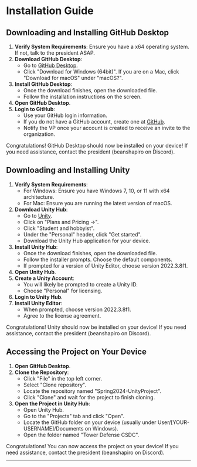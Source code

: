 # Installation Guide

## Downloading and Installing GitHub Desktop

1. **Verify System Requirements**: Ensure you have a x64 operating system. If not, talk to the president ASAP.
2. **Download GitHub Desktop**:
    - Go to [GitHub Desktop](https://desktop.github.com/).
    - Click "Download for Windows (64bit)". If you are on a Mac, click "Download for macOS" under "macOS?".
3. **Install GitHub Desktop**:
    - Once the download finishes, open the downloaded file.
    - Follow the installation instructions on the screen.
4. **Open GitHub Desktop**.
5. **Login to GitHub**:
    - Use your GitHub login information. 
    - If you do not have a GitHub account, create one at [GitHub](https://github.com/).
    - Notify the VP once your account is created to receive an invite to the organization.

Congratulations! GitHub Desktop should now be installed on your device! If you need assistance, contact the president (beanshapiro on Discord).

## Downloading and Installing Unity

1. **Verify System Requirements**:
    - For Windows: Ensure you have Windows 7, 10, or 11 with x64 architecture.
    - For Mac: Ensure you are running the latest version of macOS.
2. **Download Unity Hub**:
    - Go to [Unity](https://unity.com/).
    - Click on "Plans and Pricing ->".
    - Click "Student and hobbyist".
    - Under the "Personal" header, click "Get started".
    - Download the Unity Hub application for your device.
3. **Install Unity Hub**:
    - Once the download finishes, open the downloaded file.
    - Follow the installer prompts. Choose the default components.
    - If prompted for a version of Unity Editor, choose version 2022.3.8f1.
4. **Open Unity Hub**.
5. **Create a Unity Account**:
    - You will likely be prompted to create a Unity ID.
    - Choose "Personal" for licensing.
6. **Login to Unity Hub**.
7. **Install Unity Editor**:
    - When prompted, choose version 2022.3.8f1.
    - Agree to the license agreement.

Congratulations! Unity should now be installed on your device! If you need assistance, contact the president (beanshapiro on Discord).

## Accessing the Project on Your Device

1. **Open GitHub Desktop**.
2. **Clone the Repository**:
    - Click "File" in the top left corner.
    - Select "Clone repository".
    - Locate the repository named "Spring2024-UnityProject".
    - Click "Clone" and wait for the project to finish cloning.
3. **Open the Project in Unity Hub**:
    - Open Unity Hub.
    - Go to the "Projects" tab and click "Open".
    - Locate the GitHub folder on your device (usually under User/[YOUR-USERNAME]/Documents on Windows).
    - Open the folder named "Tower Defense CSDC".

Congratulations! You can now access the project on your device! If you need assistance, contact the president (beanshapiro on Discord).

---
